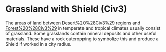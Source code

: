 # Grassland with Shield (Civ3)

The areas of land between [Desert%20%28Civ3%29](desert) regions and [Forest%20%28Civ3%29](forests) in temperate and tropical climates usually consist of grassland. Some grasslands contain mineral deposits and other useful materials. These have a rock outcropping to symbolize this and produce a Shield if worked in a city radius.